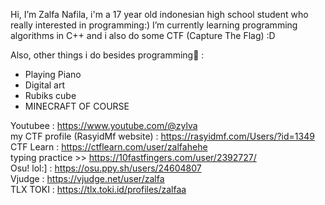 Hi, I’m Zalfa Nafila,
i'm a 17 year old indonesian high school student who really interested in programming:)
I’m currently learning programming algorithms in C++ and i also do some CTF (Capture The Flag) :D

Also, other things i do besides programming🌼 :
- Playing Piano
- Digital art
- Rubiks cube
- MINECRAFT OF COURSE

Youtubee  : https://www.youtube.com/@zylva  
my CTF profile (RasyidMf website) : https://rasyidmf.com/Users/?id=1349  
CTF Learn : https://ctflearn.com/user/zalfahehe  
typing practice >> https://10fastfingers.com/user/2392727/  
Osu! lol:] : https://osu.ppy.sh/users/24604807  
Vjudge : https://vjudge.net/user/zalfa   
TLX TOKI : https://tlx.toki.id/profiles/zalfaa  
